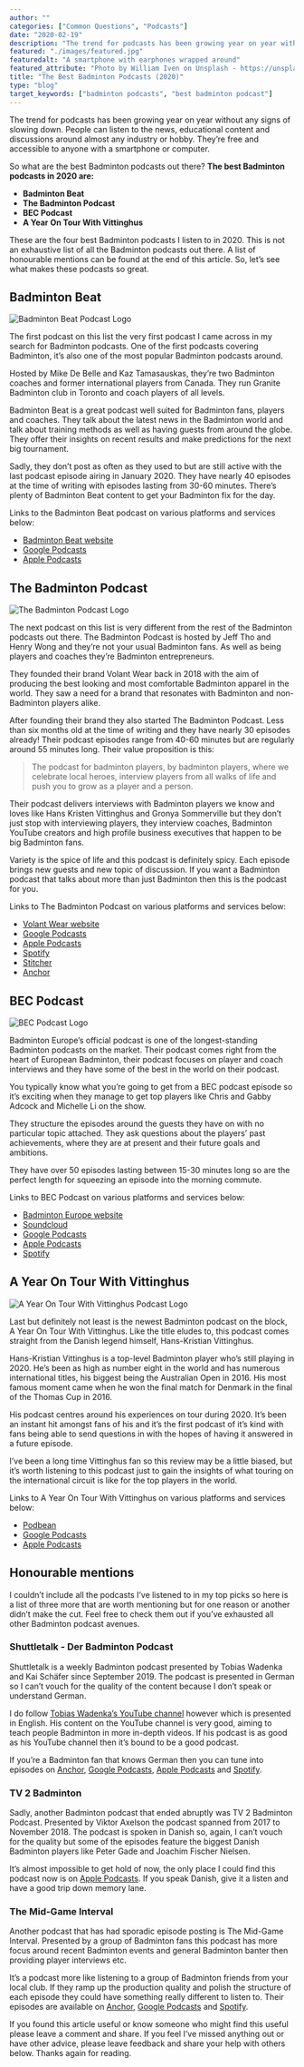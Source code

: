 ```yaml
---
author: ""
categories: ["Common Questions", "Podcasts"]
date: "2020-02-19"
description: "The trend for podcasts has been growing year on year without any signs of slowing down. People can listen to the news, educational content and discussions around almost any industry or hobby. They’re free and accessible to anyone with a smartphone or computer. So what are the best Badminton podcasts out there?"
featured: "./images/featured.jpg"
featuredalt: "A smartphone with earphones wrapped around"
featured_attribute: "Photo by William Iven on Unsplash - https://unsplash.com/photos/TMOeGZw9NY4"
title: "The Best Badminton Podcasts (2020)"
type: "blog"
target_keywords: ["badminton podcasts", "best badminton podcast"]
---
```


The trend for podcasts has been growing year on year without any signs of slowing down. People can listen to the news, educational content and discussions around almost any industry or hobby. They’re free and accessible to anyone with a smartphone or computer.

So what are the best Badminton podcasts out there? **The best Badminton podcasts in 2020 are:**

*   **Badminton Beat**
*   **The Badminton Podcast**
*   **BEC Podcast**
*   **A Year On Tour With Vittinghus**

These are the four best Badminton podcasts I listen to in 2020. This is not an exhaustive list of all the Badminton podcasts out there. A list of honourable mentions can be found at the end of this article. So, let’s see what makes these podcasts so great.

## Badminton Beat

![Badminton Beat Podcast Logo](./images/badminton-beat-logo.jpg)

The first podcast on this list the very first podcast I came across in my search for Badminton podcasts. One of the first podcasts covering Badminton, it’s also one of the most popular Badminton podcasts around.

Hosted by Mike De Belle and Kaz Tamasauskas, they’re two Badminton coaches and former international players from Canada. They run Granite Badminton club in Toronto and coach players of all levels.

Badminton Beat is a great podcast well suited for Badminton fans, players and coaches. They talk about the latest news in the Badminton world and talk about training methods as well as having guests from around the globe. They offer their insights on recent results and make predictions for the next big tournament.

Sadly, they don’t post as often as they used to but are still active with the last podcast episode airing in January 2020. They have nearly 40 episodes at the time of writing with episodes lasting from 30-60 minutes. There’s plenty of Badminton Beat content to get your Badminton fix for the day.

Links to the Badminton Beat podcast on various platforms and services below:

*   [Badminton Beat website](http://badmintonbeat.blubrry.net/)
*   [Google Podcasts](https://podcasts.google.com/?feed=aHR0cDovL2JhZG1pbnRvbmJlYXQuYmx1YnJyeS5uZXQvZmVlZC9wb2RjYXN0Lw&ved=0CAAQ4aUDahcKEwjIxqeQhtvnAhUAAAAAHQAAAAAQAQ&hl=en-GB)
*   [Apple Podcasts](https://podcasts.apple.com/us/podcast/badminton-beat/id1297809130)

## The Badminton Podcast

![The Badminton Podcast Logo](./images/the-badminton-podcast-logo.jpeg)

The next podcast on this list is very different from the rest of the Badminton podcasts out there. The Badminton Podcast is hosted by Jeff Tho and Henry Wong and they’re not your usual Badminton fans. As well as being players and coaches they’re Badminton entrepreneurs.

They founded their brand Volant Wear back in 2018 with the aim of producing the best looking and most comfortable Badminton apparel in the world. They saw a need for a brand that resonates with Badminton and non-Badminton players alike.

After founding their brand they also started The Badminton Podcast. Less than six months old at the time of writing and they have nearly 30 episodes already! Their podcast episodes range from 40-60 minutes but are regularly around 55 minutes long. Their value proposition is this:

>The podcast for badminton players, by badminton players, where we celebrate local heroes, interview players from all walks of life and push you to grow as a player and a person.

Their podcast delivers interviews with Badminton players we know and loves like Hans Kristen Vittinghus and Gronya Sommerville but they don’t just stop with interviewing players, they interview coaches, Badminton YouTube creators and high profile business executives that happen to be big Badminton fans.

Variety is the spice of life and this podcast is definitely spicy. Each episode brings new guests and new topic of discussion. If you want a Badminton podcast that talks about more than just Badminton then this is the podcast for you.

Links to The Badminton Podcast on various platforms and services below:

*   [Volant Wear website](https://www.volantwear.com/)
*   [Google Podcasts](https://podcasts.google.com/?feed=aHR0cHM6Ly9hbmNob3IuZm0vcy9jOGY5M2U0L3BvZGNhc3QvcnNz&ved=0CAQQrrcFahcKEwiQ4-iuitvnAhUAAAAAHQAAAAAQBQ)
*   [Apple Podcasts](https://podcasts.apple.com/us/podcast/the-badminton-podcast/id1481218876)
*   [Spotify](https://open.spotify.com/show/42fJTgrLWNJTFQ19AtMn04)
*   [Stitcher](https://www.stitcher.com/podcast/jeffrey-tho/the-badminton-podcast)
*   [Anchor](https://anchor.fm/thebadmintonpodcast/)

## BEC Podcast

![BEC Podcast Logo](./images/bec-podcast-logo.jpg)

Badminton Europe’s official podcast is one of the longest-standing Badminton podcasts on the market. Their podcast comes right from the heart of European Badminton, their podcast focuses on player and coach interviews and they have some of the best in the world on their podcast.

You typically know what you’re going to get from a BEC podcast episode so it’s exciting when they manage to get top players like Chris and Gabby Adcock and Michelle Li on the show.

They structure the episodes around the guests they have on with no particular topic attached. They ask questions about the players’ past achievements, where they are at present and their future goals and ambitions.

They have over 50 episodes lasting between 15-30 minutes long so are the perfect length for squeezing an episode into the morning commute.

Links to BEC Podcast on various platforms and services below:

*   [Badminton Europe website](http://www.badmintoneurope.com/Cms/)
*   [Soundcloud](https://soundcloud.com/user-298148835)
*   [Google Podcasts](https://podcasts.google.com/?feed=aHR0cDovL2ZlZWRzLnNvdW5kY2xvdWQuY29tL3VzZXJzL3NvdW5kY2xvdWQ6dXNlcnM6MzQ0NTE5OTgxL3NvdW5kcy5yc3M&ved=0CAAQ4aUDahcKEwjottW079vnAhUAAAAAHQAAAAAQAQ&hl=en-GB)
*   [Apple Podcasts](https://podcasts.apple.com/gb/podcast/bec-podcast/id1341621072)
*   [Spotify](https://open.spotify.com/show/121UMw4YXjOSjegFfRgQtR)

## A Year On Tour With Vittinghus

![A Year On Tour With Vittinghus Podcast Logo](./images/a-year-on-tour-with-vittinghus-logo.jpg)

Last but definitely not least is the newest Badminton podcast on the block, A Year On Tour With Vittinghus. Like the title eludes to, this podcast comes straight from the Danish legend himself, Hans-Kristian Vittinghus.

Hans-Kristian Vittinghus is a top-level Badminton player who’s still playing in 2020. He’s been as high as number eight in the world and has numerous international titles, his biggest being the Australian Open in 2016. His most famous moment came when he won the final match for Denmark in the final of the Thomas Cup in 2016.

His podcast centres around his experiences on tour during 2020. It’s been an instant hit amongst fans of his and it’s the first podcast of it’s kind with fans being able to send questions in with the hopes of having it answered in a future episode.

I’ve been a long time Vittinghus fan so this review may be a little biased, but it’s worth listening to this podcast just to gain the insights of what touring on the international circuit is like for the top players in the world.

Links to A Year On Tour With Vittinghus on various platforms and services below:

*   [Podbean](https://vittinghus.podbean.com/)
*   [Google Podcasts](https://podcasts.google.com/?feed=aHR0cHM6Ly9mZWVkLnBvZGJlYW4uY29tL3ZpdHRpbmdodXMvZmVlZC54bWw&ved=0CAAQ4aUDahcKEwi4l-Wg8dvnAhUAAAAAHQAAAAAQAQ&hl=en-GB)
*   [Apple Podcasts](https://podcasts.apple.com/us/podcast/id1493710088)

## Honourable mentions

I couldn’t include all the podcasts I’ve listened to in my top picks so here is a list of three more that are worth mentioning but for one reason or another didn’t make the cut. Feel free to check them out if you’ve exhausted all other Badminton podcast avenues.

### Shuttletalk - Der Badminton Podcast

Shuttletalk is a weekly Badminton podcast presented by Tobias Wadenka and Kai Schäfer since September 2019. The podcast is presented in German so I can’t vouch for the quality of the content because I don’t speak or understand German.

I do follow [Tobias Wadenka’s YouTube channel](https://www.youtube.com/channel/UCfRMnJ4f02bKXts3OE8eOEw) however which is presented in English. His content on the YouTube channel is very good, aiming to teach people Badminton in more in-depth videos. If his podcast is as good as his YouTube channel then it’s bound to be a good podcast.

If you’re a Badminton fan that knows German then you can tune into episodes on [Anchor](https://anchor.fm/shuttletalk), [Google Podcasts](https://podcasts.google.com/?feed=aHR0cHM6Ly9hbmNob3IuZm0vcy9kZGRjM2Q4L3BvZGNhc3QvcnNz&ved=0CAAQ4aUDahcKEwi4qonb_tvnAhUAAAAAHQAAAAAQAQ&hl=en-GB), [Apple Podcasts](https://podcasts.apple.com/us/podcast/shuttletalk-der-badminton-podcast/id1480393878) and [Spotify](https://open.spotify.com/show/07eaNTD6PtxC0pLlvf2rYY).

### TV 2 Badminton

Sadly, another Badminton podcast that ended abruptly was TV 2 Badminton Podcast. Presented by Viktor Axelson the podcast spanned from 2017 to November 2018. The podcast is spoken in Danish so, again, I can’t vouch for the quality but some of the episodes feature the biggest Danish Badminton players like Peter Gade and Joachim Fischer Nielsen.

It’s almost impossible to get hold of now, the only place I could find this podcast now is on [Apple Podcasts](https://podcasts.apple.com/gb/podcast/tv-2-badminton/id1208934879). If you speak Danish, give it a listen and have a good trip down memory lane.

### The Mid-Game Interval

Another podcast that has had sporadic episode posting is The Mid-Game Interval. Presented by a group of Badminton fans this podcast has more focus around recent Badminton events and general Badminton banter then providing player interviews etc.

It’s a podcast more like listening to a group of Badminton friends from your local club. If they ramp up the production quality and polish the structure of each episode they could have something really different to listen to. Their episodes are available on [Anchor](https://anchor.fm/themid-gameinterval), [Google Podcasts](https://podcasts.google.com/?feed=aHR0cHM6Ly9hbmNob3IuZm0vcy9hYjg5ZjBjL3BvZGNhc3QvcnNz&ved=0CAAQ4aUDahcKEwiIuLrA_dvnAhUAAAAAHQAAAAAQAQ&hl=en-GB) and [Spotify](https://open.spotify.com/show/0RCdfPiOYtrXDn8E8ENmec).

If you found this article useful or know someone who might find this useful please leave a comment and share. If you feel I’ve missed anything out or have other advice, please leave feedback and share your help with others below. Thanks again for reading.